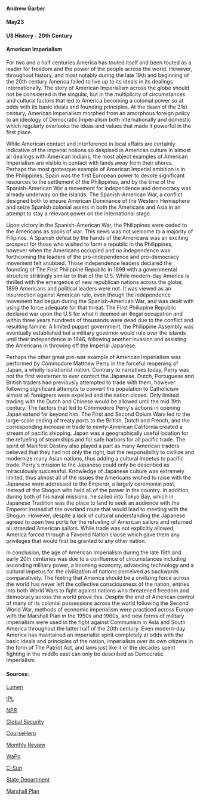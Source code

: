 #### Andrew Garber
#### May23
#### US History - 20th Century
#### American Imperialism


For two and a half centuries America has touted itself and been touted as a leader for freedom and the power of the people across the world. However, throughout history, and most notably during the late 19th and beginning of the 20th century America failed to live up to its ideals in its dealings internationally. The story of American Imperialism across the globe should not be considered in the singular, but in the multiplicity of circumstances and cultural factors that led to America becoming a colonial power so at odds with its basic ideals and founding principles. At the dawn of the 21st century, American Imperialism morphed from an amorphous foreign policy to an ideology of Democratic Imperialism both internationally and domestic which regularly overlooks the ideas and values that made it powerful in the first place. 

While American contact and interference in local affairs are certainly indicative of the imperial notions so despised in American culture in almost all dealings with American Indians, the most abject examples of American Imperialism are visible in contact with lands away from their shores. Perhaps the most grotesque example of American Imperial ambition is in the Philippines. Spain was the first European power to devote significant resources to the settlement of the Philippines, and by the time of the Spanish-American War a movement for independence and democracy was already underway on the islands. The Spanish-American War, a conflict designed both to ensure American Dominance of the Western Hemisphere and seize Spanish colonial assets in both the Americans and Asia in an attempt to stay a relevant power on the international stage.

Upon victory in the Spanish-American War, the Philippines were ceded to the Americans as spoils of war. This news was not welcome to a majority of Filipinos. A Spanish defeat by the hands of the Americans was an exciting prospect for those who wished to form a republic in the Philippines, however when the Americans occupied and no independence was forthcoming the leaders of the pro-independence and pro-democracy movement felt snubbed. Those independence leaders declared the founding of The First Philippine Republic in 1899 with a governmental structure strikingly similar to that of the U.S. While modern-day America is thrilled with the emergence of new republican nations across the globe, 1899 Americans and political leaders were not. It was viewed as an insurrection against American rule, even though the independence movement had begun during the Spanish-American War, and was dealt with using the force adequate for that threat. The First Philippine Republic declared war upon the U.S for what it deemed an illegal occupation and within three years hundreds of thousands were dead due to the conflict and resulting famine. A limited puppet government, the Philippine Assembly was eventually established but a military governor would rule over the islands until their independence in 1946, following another invasion and assisting the Americans in throwing off the Imperial Japanese.

Perhaps the other great pre-war example of American Imperialism was performed by Commodore Matthew Perry in the forceful reopening of Japan, a wholly isolationist nation. Contrary to narratives today, Perry was not the first westerner to ever contact the Japanese. Dutch, Portuguese and British traders had previously attempted to trade with them, however following significant attempts to convert the population to Catholicism almost all foreigners were expelled and the nation closed. Only limited trading with the Dutch and Chinese would be allowed until the mid 19th century. The factors that led to Commodore Perry's actions in opening Japan extend far beyond him. The First and Second Opium Wars led to the large-scale ceding of treaty ports to the British, Dutch and French, and the corresponding increase in trade to newly-American California created a stream of pacific shipping. Japan was a geographically useful location for the refueling of steamships and for safe harbors for all pacific trade. The spirit of Manifest Destiny also played a part as many American traders believed that they had not only the right, but the responsibility to civilize and modernize many Asian nations, thus adding a cultural impetus to pacific trade. Perry's mission to the Japanese could only be described as miraculously successful. Knowledge of Japanese culture was extremely limited, thus almost all of the issues the Americans wished to raise with the Japanese were addressed to the Emperor, a largely ceremonial post, instead of the Shogun who held all of the power in the country. In addition, during both of his naval missions. he sailed into Tokyo Bay, which in Japanese Tradition was the place to land to seek an audience with the Emperor instead of the overland route that would lead to meeting with the Shogun. However, despite a lack of cultural understanding the Japanese agreed to open two ports for the refueling of American sailors and returned all stranded American sailors. While trade was not explicitly allowed, America forced through a Favored Nation clause which gave them any privileges that would first be granted to any other nation.

In conclusion, the age of American Imperialism during the late 19th and early 20th centuries was due to a confluence of circumstances including ascending military power, a booming economy, advancing technology and a cultural impetus for the civilization of nations perceived as backwards comparatively. The feeling that America should be a civilizing force across the world has never left the collective consciousness of the nation, entries into both World Wars to fight against nations who threatened freedom and democracy across the world prove this. Despite the end of American control of many of its colonial possessions across the world following the Second World War, methods of economic imperialism were practiced across Europe with the Marshall Plan in the 1950s and 1960s, and new forms of military imperialism were used in the fight against Communism in Asia and South America throughout the latter half of the 20th century. Even modern-day America has maintained an imperialist spirit completely at odds with the basic ideals and principles of the nation, imperialism over its own citizens in the form of The Patriot Act, and laws just like it or the decades spent fighting in the middle east can only be described as Democratic Imperialism.  
#### Sources:

[Lumen](https://www.coursehero.com/study-guides/boundless-ushistory/american-imperialism/#:~:text=Whatever%20its%20origins%2C%20American%20imperialism,Austria%2C%20Korea%2C%20and%20Japan.)

[IPL](https://www.ipl.org/essay/American-Imperialism-P3H6P77ESCFR)

[NPR](https://www.npr.org/2019/02/18/694700303/the-history-of-american-imperialism-from-bloody-conquest-to-bird-poop)

[Global Security](https://www.globalsecurity.org/military/world/usa/history/08-09.htm)

[CourseHero](https://www.coursehero.com/study-guides/boundless-ushistory/american-imperialism/)

[Monthly Review](https://monthlyreview.org/wp-content/uploads/2003/05/Imperial_America_Richard_N_Haass.pdf)

[WaPo](https://www.washingtonpost.com/archive/politics/2001/08/21/empire-or-not-a-quiet-debate-over-us-role/d57204a6-d3b9-4330-b1ce-44e8bdd5b410/)

[C-Sun](https://library.csun.edu/SCA/Peek-in-the-Stacks/us-imperialism-philippines#:~:text=Spain%20established%20its%20first%20permanent,winning%20the%20Spanish%2DAmerican%20War.)

[State Department](https://history.state.gov/milestones/1830-1860/opening-to-japan)

[Marshall Plan](https://www.britannica.com/event/Marshall-Plan#:~:text=The%20Marshall%20Plan%20was%20a,called%20the%20European%20Recovery%20Program.)